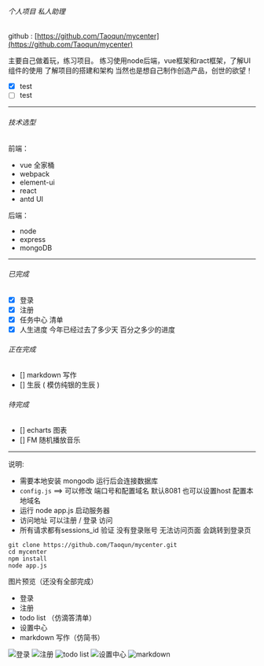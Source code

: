 ###### 个人项目 私人助理

github : [https://github.com/Taoqun/mycenter](https://github.com/Taoqun/mycenter)

主要自己做着玩，练习项目。
练习使用node后端，vue框架和ract框架，了解UI组件的使用
了解项目的搭建和架构
当然也是想自己制作创造产品，创世的欲望！

- [x] test
- [ ] test

-----------
###### 技术选型
前端：
- vue 全家桶
- webpack
- element-ui
- react
- antd UI

后端：
- node
- express
- mongoDB

--------------

###### 已完成
- [x] 登录
- [x] 注册
- [x] 任务中心 清单
- [x] 人生进度 今年已经过去了多少天 百分之多少的进度

###### 正在完成

- [] markdown 写作
- [] 生辰 ( 模仿纯银的生辰 )

###### 待完成
- [] echarts 图表
- [] FM 随机播放音乐

---------------
说明:
- 需要本地安装 mongodb 运行后会连接数据库
- `config.js`  ==>  可以修改 端口号和配置域名 默认8081  也可以设置host 配置本地域名
- 运行 node app.js 启动服务器
- 访问地址 可以注册 / 登录 访问
- 所有请求都有sessions_id 验证 没有登录账号 无法访问页面 会跳转到登录页


```
git clone https://github.com/Taoqun/mycenter.git
cd mycenter
npm install
node app.js
```
图片预览（还没有全部完成）

- 登录
- 注册
- todo list （仿滴答清单）
- 设置中心
- markdown 写作（仿简书）

![登录](http://ocrcrbkp1.bkt.clouddn.com/myCenterlogin.png)
![注册](http://ocrcrbkp1.bkt.clouddn.com/myCenterregister.png)
![todo list](http://ocrcrbkp1.bkt.clouddn.com/myCentertodo_list.png)
![设置中心](http://ocrcrbkp1.bkt.clouddn.com/myCentersetting.png)
![markdown](http://ocrcrbkp1.bkt.clouddn.com/myCentermarkdown.png)
